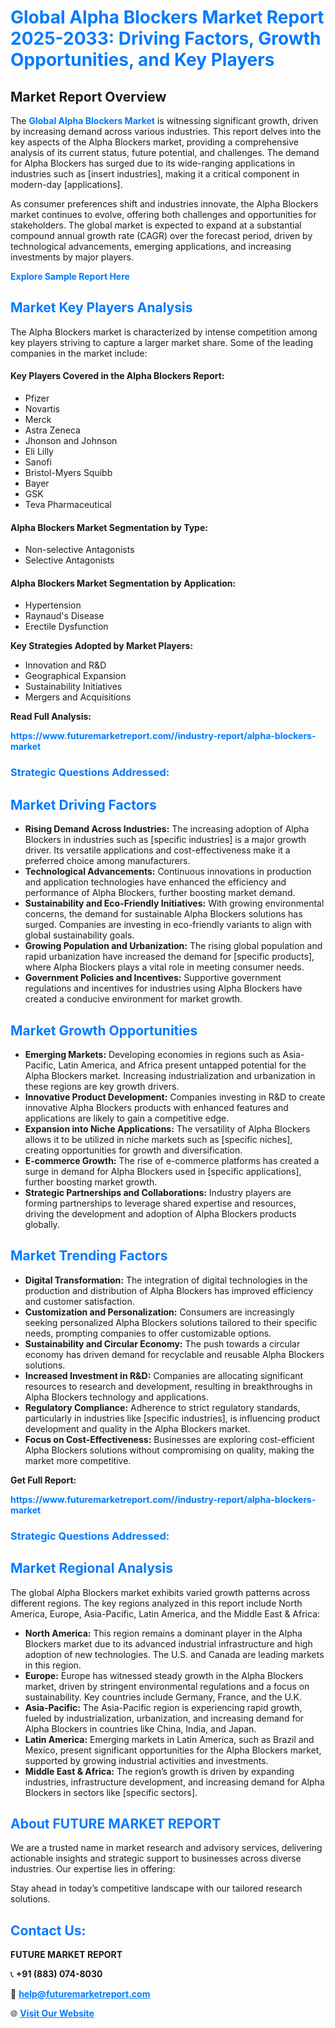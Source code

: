 <h1 style="color: #007BFF;">Global Alpha Blockers Market Report 2025-2033: Driving Factors, Growth Opportunities, and Key Players</h1>

<section id="overview">
<h2>Market Report Overview</h2>
<p>The <a href="https://www.futuremarketreport.com//industry-report/alpha-blockers-market" style="color: #007BFF; text-decoration: none;"><strong>Global Alpha Blockers Market</strong></a> is witnessing significant growth, driven by increasing demand across various industries. This report delves into the key aspects of the Alpha Blockers market, providing a comprehensive analysis of its current status, future potential, and challenges. The demand for Alpha Blockers has surged due to its wide-ranging applications in industries such as [insert industries], making it a critical component in modern-day [applications].</p>
<p>As consumer preferences shift and industries innovate, the Alpha Blockers market continues to evolve, offering both challenges and opportunities for stakeholders. The global market is expected to expand at a substantial compound annual growth rate (CAGR) over the forecast period, driven by technological advancements, emerging applications, and increasing investments by major players.</p>
</section>

<section id="overview">
<p><a href="https://www.futuremarketreport.com//request-sample/reportId=50098" style="color: #007BFF; text-decoration: none;"><strong>Explore Sample Report Here</strong></a></p>
</section>

<section id="key-players">
<h2 style="color: #007BFF;">Market Key Players Analysis</h2>
<p>The Alpha Blockers market is characterized by intense competition among key players striving to capture a larger market share. Some of the leading companies in the market include:</p>
<h4>Key Players Covered in the Alpha Blockers Report:</h4>
<ul><li>Pfizer</li><li>Novartis</li><li>Merck</li><li>Astra Zeneca</li><li>Jhonson and Johnson</li><li>Eli Lilly</li><li>Sanofi</li><li>Bristol-Myers Squibb</li><li>Bayer</li><li>GSK</li><li>Teva Pharmaceutical</li></ul>
<h4>Alpha Blockers Market Segmentation by Type:</h4>
<ul><li>Non-selective Antagonists</li><li>Selective Antagonists</li></ul>

<h4>Alpha Blockers Market Segmentation by Application:</h4>
<ul><li>Hypertension</li><li>Raynaud&#039;s Disease</li><li>Erectile Dysfunction</li></ul>
<p><strong>Key Strategies Adopted by Market Players:</strong></p>
<ul>
<li>Innovation and R&D</li>
<li>Geographical Expansion</li>
<li>Sustainability Initiatives</li>
<li>Mergers and Acquisitions</li>
</ul>
</section>

<section>
<p><strong>Read Full Analysis: </strong></p><a href="https://www.futuremarketreport.com//industry-report/alpha-blockers-market" style="color: #007BFF; text-decoration: none;"><strong>https://www.futuremarketreport.com//industry-report/alpha-blockers-market</strong></a>
<h3 style="color: #007BFF;">Strategic Questions Addressed:</h3>
</section>

<section id="driving-factors">
<h2 style="color: #007BFF;">Market Driving Factors</h2>
<ul>
<li><strong>Rising Demand Across Industries:</strong> The increasing adoption of Alpha Blockers in industries such as [specific industries] is a major growth driver. Its versatile applications and cost-effectiveness make it a preferred choice among manufacturers.</li>
<li><strong>Technological Advancements:</strong> Continuous innovations in production and application technologies have enhanced the efficiency and performance of Alpha Blockers, further boosting market demand.</li>
<li><strong>Sustainability and Eco-Friendly Initiatives:</strong> With growing environmental concerns, the demand for sustainable Alpha Blockers solutions has surged. Companies are investing in eco-friendly variants to align with global sustainability goals.</li>
<li><strong>Growing Population and Urbanization:</strong> The rising global population and rapid urbanization have increased the demand for [specific products], where Alpha Blockers plays a vital role in meeting consumer needs.</li>
<li><strong>Government Policies and Incentives:</strong> Supportive government regulations and incentives for industries using Alpha Blockers have created a conducive environment for market growth.</li>
</ul>
</section>

<section id="growth-opportunities">
<h2 style="color: #007BFF;">Market Growth Opportunities</h2>
<ul>
<li><strong>Emerging Markets:</strong> Developing economies in regions such as Asia-Pacific, Latin America, and Africa present untapped potential for the Alpha Blockers market. Increasing industrialization and urbanization in these regions are key growth drivers.</li>
<li><strong>Innovative Product Development:</strong> Companies investing in R&D to create innovative Alpha Blockers products with enhanced features and applications are likely to gain a competitive edge.</li>
<li><strong>Expansion into Niche Applications:</strong> The versatility of Alpha Blockers allows it to be utilized in niche markets such as [specific niches], creating opportunities for growth and diversification.</li>
<li><strong>E-commerce Growth:</strong> The rise of e-commerce platforms has created a surge in demand for Alpha Blockers used in [specific applications], further boosting market growth.</li>
<li><strong>Strategic Partnerships and Collaborations:</strong> Industry players are forming partnerships to leverage shared expertise and resources, driving the development and adoption of Alpha Blockers products globally.</li>
</ul>
</section>

<section id="trending-factors">
<h2 style="color: #007BFF;">Market Trending Factors</h2>
<ul>
<li><strong>Digital Transformation:</strong> The integration of digital technologies in the production and distribution of Alpha Blockers has improved efficiency and customer satisfaction.</li>
<li><strong>Customization and Personalization:</strong> Consumers are increasingly seeking personalized Alpha Blockers solutions tailored to their specific needs, prompting companies to offer customizable options.</li>
<li><strong>Sustainability and Circular Economy:</strong> The push towards a circular economy has driven demand for recyclable and reusable Alpha Blockers solutions.</li>
<li><strong>Increased Investment in R&D:</strong> Companies are allocating significant resources to research and development, resulting in breakthroughs in Alpha Blockers technology and applications.</li>
<li><strong>Regulatory Compliance:</strong> Adherence to strict regulatory standards, particularly in industries like [specific industries], is influencing product development and quality in the Alpha Blockers market.</li>
<li><strong>Focus on Cost-Effectiveness:</strong> Businesses are exploring cost-efficient Alpha Blockers solutions without compromising on quality, making the market more competitive.</li>
</ul>
</section>

<section>
<p><strong>Get Full Report: </strong></p><a href="https://www.futuremarketreport.com//industry-report/alpha-blockers-market" style="color: #007BFF; text-decoration: none;"><strong>https://www.futuremarketreport.com//industry-report/alpha-blockers-market</strong></a>
<h3 style="color: #007BFF;">Strategic Questions Addressed:</h3>
</section>


<section id="regional-analysis">
<h2 style="color: #007BFF;">Market Regional Analysis</h2>
<p>The global Alpha Blockers market exhibits varied growth patterns across different regions. The key regions analyzed in this report include North America, Europe, Asia-Pacific, Latin America, and the Middle East & Africa:</p>
<ul>
<li><strong>North America:</strong> This region remains a dominant player in the Alpha Blockers market due to its advanced industrial infrastructure and high adoption of new technologies. The U.S. and Canada are leading markets in this region.</li>
<li><strong>Europe:</strong> Europe has witnessed steady growth in the Alpha Blockers market, driven by stringent environmental regulations and a focus on sustainability. Key countries include Germany, France, and the U.K.</li>
<li><strong>Asia-Pacific:</strong> The Asia-Pacific region is experiencing rapid growth, fueled by industrialization, urbanization, and increasing demand for Alpha Blockers in countries like China, India, and Japan.</li>
<li><strong>Latin America:</strong> Emerging markets in Latin America, such as Brazil and Mexico, present significant opportunities for the Alpha Blockers market, supported by growing industrial activities and investments.</li>
<li><strong>Middle East & Africa:</strong> The region’s growth is driven by expanding industries, infrastructure development, and increasing demand for Alpha Blockers in sectors like [specific sectors].</li>
</ul>
</section>

<footer>
<h2 style="color: #007BFF;">About FUTURE MARKET REPORT</h2>
<p>We are a trusted name in market research and advisory services, delivering actionable insights and strategic support to businesses across diverse industries. Our expertise lies in offering:</p>

<p>Stay ahead in today’s competitive landscape with our tailored research solutions.</p>

<h2 style="color: #007BFF;">Contact Us:</h2>
<p><strong>FUTURE MARKET REPORT</strong></p>
<p>📞 <strong>+91 (883) 074-8030</strong></p>
<p>📧 <strong><a href="mailto:help@futuremarketreport.com" style="color: #007BFF;">help@futuremarketreport.com</a></strong></p>
<p>🌐 <strong><a href="https://www.futuremarketreport.com/" style="color: #007BFF;">Visit Our Website</a></strong></p>
</footer>
